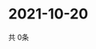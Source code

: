 # 2021-10-20
  共 0条

  <!-- BEGIN -->
  <!-- 最后更新时间Wed Oct 20 2021 10:03:40 GMT+0000 (Coordinated Universal Time) -->
  
  <!-- END -->
  
  